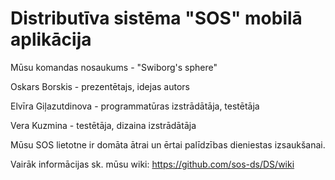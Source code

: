 # Distributīva sistēma "SOS" mobilā aplikācija

Mūsu komandas nosaukums - "Swiborg's sphere"

Oskars Borskis - prezentētajs, idejas autors

Elvīra Giļazutdinova - programmatūras izstrādātāja, testētāja

Vera Kuzmina - testētāja, dizaina izstrādātāja


Mūsu SOS lietotne ir domāta ātrai un ērtai palīdzības dieniestas izsaukšanai.

Vairāk informācijas sk. mūsu wiki: https://github.com/sos-ds/DS/wiki
